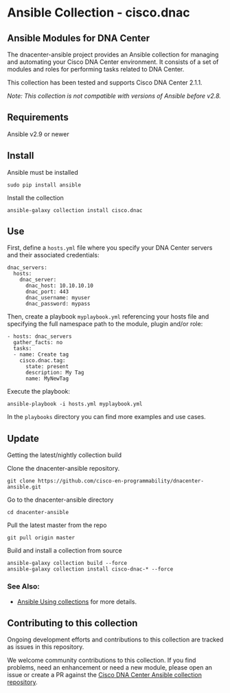 # Ansible Collection - cisco.dnac

## Ansible Modules for DNA Center

The dnacenter-ansible project provides an Ansible collection for managing and automating your Cisco DNA Center environment. It consists of a set of modules and roles for performing tasks related to DNA Center.

This collection has been tested and supports Cisco DNA Center 2.1.1.

*Note: This collection is not compatible with versions of Ansible before v2.8.*

## Requirements
Ansible v2.9 or newer

## Install
Ansible must be installed
```
sudo pip install ansible
```

Install the collection
```
ansible-galaxy collection install cisco.dnac
```
## Use
First, define a `hosts.yml` file where you specify your DNA Center servers and their associated credentials:
```
dnac_servers:
  hosts:
    dnac_server:
      dnac_host: 10.10.10.10
      dnac_port: 443
      dnac_username: myuser
      dnac_password: mypass
```

Then, create a playbook `myplaybook.yml` referencing your hosts file and specifying the full namespace path to the module, plugin and/or role:
```
- hosts: dnac_servers
  gather_facts: no
  tasks:
  - name: Create tag
    cisco.dnac.tag:
      state: present
      description: My Tag
      name: MyNewTag
```

Execute the playbook:
```
ansible-playbook -i hosts.yml myplaybook.yml
```
In the `playbooks` directory you can find more examples and use cases.


## Update
Getting the latest/nightly collection build

Clone the dnacenter-ansible repository.
```
git clone https://github.com/cisco-en-programmability/dnacenter-ansible.git
```

Go to the dnacenter-ansible directory
```
cd dnacenter-ansible
```

Pull the latest master from the repo
```
git pull origin master
```

Build and install a collection from source
```
ansible-galaxy collection build --force
ansible-galaxy collection install cisco-dnac-* --force
```

### See Also:

* [Ansible Using collections](https://docs.ansible.com/ansible/latest/user_guide/collections_using.html) for more details.

## Contributing to this collection

Ongoing development efforts and contributions to this collection are tracked as issues in this repository.

We welcome community contributions to this collection. If you find problems, need an enhancement or need a new module, please open an issue or create a PR against the [Cisco DNA Center Ansible collection repository](https://github.com/cisco-en-programmability/dnacenter-ansible.git/issues).